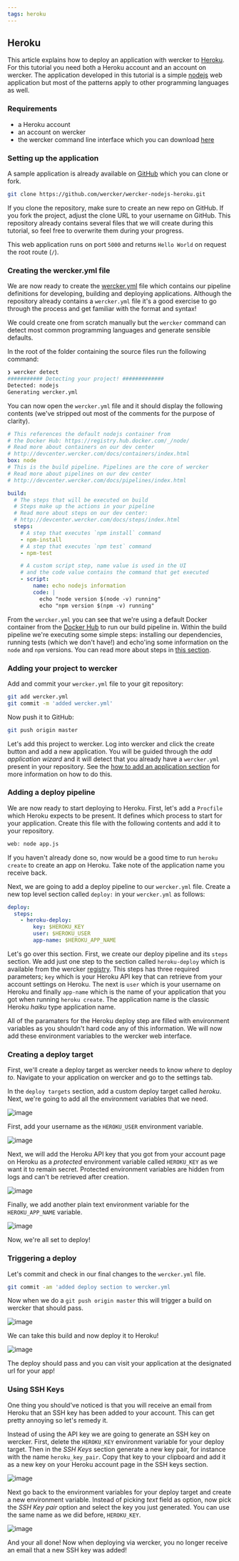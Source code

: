 ```yaml
---
tags: heroku
---
```


## Heroku

This article explains how to deploy an application with wercker to
[Heroku](https://heroku.com). For this tutorial you need both a Heroku
account and an account on wercker. The application developed in this
tutorial is a simple [nodejs](/docs/languages/nodejs.html) web
application but most of the patterns apply to other programming
languages as well.

### Requirements

* a Heroku account
* an account on wercker
* the wercker command line interface which you can download
    [here](http://wercker.com/downloads/)

### Setting up the application

A sample application is already available on
[GitHub](https://github.com/wercker/wercker-nodejs-heroku) which you can
clone or fork.

```sh
git clone https://github.com/wercker/wercker-nodejs-heroku.git
```

If you clone the repository, make sure to create an new repo on GitHub.
If you fork the project, adjust the clone URL to your username on
GitHub. This repository already contains several files that we will
create during this tutorial, so feel free to overwrite them during your
progress.

This web application runs on port `5000` and returns `Hello World` on
request the root route (`/`).

### Creating the wercker.yml file

We are now ready to create the
[wercker.yml](/docs/wercker-yml/index.html) file which contains our
pipeline definitions for developing, building and deploying
applications. Although the repository already contains a `wercker.yml`
file it's a good exercise to go through the process and get familiar
with the format and syntax!

We could create one from scratch manually but the `wercker` command can
detect most common programming languages and generate sensible defaults.

In the root of the folder containing the source files run the following
command:

```sh
❯ wercker detect
########### Detecting your project! #############
Detected: nodejs
Generating wercker.yml
```

You can now open the `wercker.yml` file and it should display the
following contents (we've stripped out most of the comments for the
purpose of clarity).

```yaml
# This references the default nodejs container from
# the Docker Hub: https://registry.hub.docker.com/_/node/
# Read more about containers on our dev center
# http://devcenter.wercker.com/docs/containers/index.html
box: node
# This is the build pipeline. Pipelines are the core of wercker
# Read more about pipelines on our dev center
# http://devcenter.wercker.com/docs/pipelines/index.html

build:
  # The steps that will be executed on build
  # Steps make up the actions in your pipeline
  # Read more about steps on our dev center:
  # http://devcenter.wercker.com/docs/steps/index.html
  steps:
    # A step that executes `npm install` command
    - npm-install
    # A step that executes `npm test` command
    - npm-test

    # A custom script step, name value is used in the UI
    # and the code value contains the command that get executed
    - script:
        name: echo nodejs information
        code: |
          echo "node version $(node -v) running"
          echo "npm version $(npm -v) running"

```

From the `wercker.yml` you can see that we're using a default Docker
container from the [Docker Hub](https://hub.docker.com/) to run our build pipeline in. Within
the build pipeline we're executing some simple steps: installing our
dependencies, running tests (which we don't have!) and echo'ing some
information on the `node` and `npm` versions. You can read more about
steps in [this section](/docs/steps/index.html).

### Adding your project to wercker

Add and commit your `wercker.yml` file to your git repository:

```sh
git add wercker.yml
git commit -m 'added wercker.yml'
```

Now push it to GitHub:

```sh
git push origin master
```

Let's add this project to wercker. Log into wercker and click the
create button and add a new application. You will be guided through the
_add application wizard_ and it will detect that you already have a
`wercker.yml` present in your repository. See the [how to add an application section](/docs/web-interface/adding-a-new-application.html)
for more information on how to do this.

### Adding a deploy pipeline

We are now ready to start deploying to Heroku. First, let's add a
`Procfile` which Heroku expects to be present. It defines which process
to start for your application. Create this file with the following
contents and add it to your repository.

```sh
web: node app.js
```

If you haven't already
done so, now would be a good time to run `heroku create` to create an
app on Heroku. Take note of the application name you receive back.

Next, we are going to add a deploy pipeline to our `wercker.yml` file.
Create a new top level section called `deploy:` in your `wercker.yml` as
follows:

```yaml
deploy:
  steps:
    - heroku-deploy:
        key: $HEROKU_KEY
        user: $HEROKU_USER
        app-name: $HEROKU_APP_NAME
```

Let's go over this section. First, we create our deploy pipeline and its
`steps` section. We add just one step to the section called `heroku-deploy` which
is available from the wercker [registry](https://app.wercker.com/#explore). This steps has three
required parameters; `key` which is your Heroku API key that can
retrieve from your account settings on Heroku. The next is `user` which
is your username on Heroku and finally `app-name` which is the name of
your application that you got when running `heroku create`. The
application name is the classic Heroku _haiku_ type application name.

All of the paramaters for the Heroku deploy step are filled with
environment variables as you shouldn't hard code any of this
information. We will now add these environment variables to the wercker
web interface.

### Creating a deploy target

First, we'll create a deploy target as wercker needs to know *where* to
deploy *to*. Navigate to your application on wercker and go to the
settings tab.

In the `deploy targets` section, add a custom deploy target called
*heroku*. Next, we're going to add all the environment variables that we
need.

![image](/images/heroku_01.jpg)

First, add your username as the `HEROKU_USER` environment variable.

![image](/images/heroku_02.jpg)

Next, we will add the Heroku API key that you got from your account page
on Heroku as a _protected_ environment variable called `HEROKU_KEY` as we want it to remain
secret. Protected environment variables are hidden from logs and can't
be retrieved after creation.

![image](/images/heroku_03.jpg)

Finally, we add another plain text environment variable for the
`HEROKU_APP_NAME` variable.

![image](/images/heroku_04.jpg)

Now, we're all set to deploy!

### Triggering a deploy

Let's commit and check in our final changes to the `wercker.yml` file.

```sh
git commit -am 'added deploy section to wercker.yml
```

Now when we do a `git push origin master` this will trigger a build on
wercker that should pass.

![image](/images/heroku_05.jpg)

We can take this build and now deploy it to Heroku!

![image](/images/heroku_06.jpg)

The deploy should pass and you can visit your application at the
designated url for your app!

### Using SSH Keys

One thing you should've noticed is that you will receive an email from
Heroku that an SSH key has been added to your account. This can get
pretty annoying so let's remedy it.

Instead of using the API key we are going to generate an SSH key on
wercker. First, delete the `HEROKU_KEY` environment variable for your
deploy target. Then in the *SSH Keys* section generate a new key pair,
for instance with the name `heroku_key_pair`. Copy that key to your
clipboard and add it as a new key on your Heroku account page in the SSH
keys section.

![image](/images/heroku_07.jpg)

Next go back to the environment variables for your deploy target and
create a new environment variable. Instead of picking *text* field as option, now pick the *SSH Key pair*
option and select the key you just generated. You can use the same name
as we did before, `HEROKU_KEY`.

![image](/images/heroku_08.jpg)

And your all done! Now when deploying via wercker, you no longer receive
an email that a new SSH key was added!

